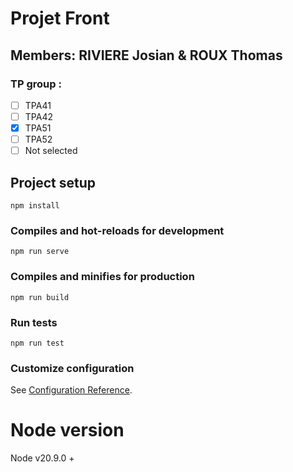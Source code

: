# Projet Front

## Members: RIVIERE Josian & ROUX Thomas

### TP group :

- [ ] TPA41
- [ ] TPA42
- [x] TPA51
- [ ] TPA52
- [ ] Not selected

## Project setup

```
npm install
```

### Compiles and hot-reloads for development

```
npm run serve
```

### Compiles and minifies for production

```
npm run build
```

### Run tests

```
npm run test
```

### Customize configuration

See [Configuration Reference](https://cli.vuejs.org/config/).

# Node version
 Node v20.9.0 +
